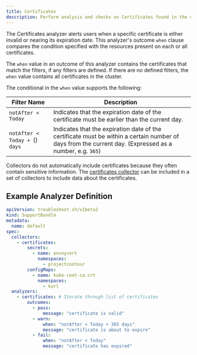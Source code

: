 ```yaml
---
title: Certificates
description: Perform analysis and checks on Certificates found in the cluster
---
```


The Certificates analyzer alerts users when a specific certificate is either invalid or nearing its expiration date.
This analyzer's outcome `when` clause compares the condition specified with the resources present on each or all certificates.

The `when` value in an outcome of this analyzer contains the certificates that match the filters, if any filters are defined.
If there are no defined filters, the `when` value contains all certificates in the cluster.

The conditional in the `when` value supports the following:

| Filter Name | Description |
|----|----|
| `notAfter < Today` | Indicates that the expiration date of the certificate must be earlier than the current day. |
| `notAfter < Today + `()` days` | Indicates that the expiration date of the certificate must be within a certain number of days from the current day.  (Expressed as a number, e.g. `365`) |

Collectors do not automatically include certificates because they often contain sensitive information.
The [certificates collector](https://troubleshoot.sh/docs/collect/certificates/) can be included in a set of collectors to include data about the certificates.

## Example Analyzer Definition

```yaml
apiVersion: troubleshoot.sh/v1beta2
kind: SupportBundle
metadata:
  name: default
spec:
  collectors:
    - certificates: 
        secrets:
          - name: envoycert
            namespaces:
              - projectcontour
        configMaps:
          - name: kube-root-ca.crt
            namespaces:
              - kurl
  analyzers:
    - certificates: # Iterate through list of certificates
        outcomes:
          - pass:
              message: "certificate is valid"
          - warn:
              when: "notAfter < Today + 365 days"
              message: "certificate is about to expire"
          - fail:
              when: "notAfter < Today"
              message: "certificate has expired"
```
